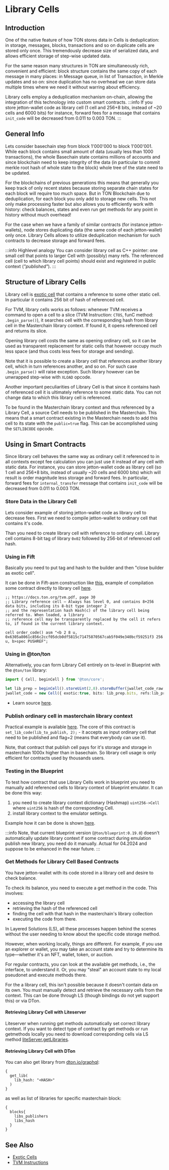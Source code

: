 # Library Cells

## Introduction 
One of the native feature of how TON stores data in Cells is deduplication: in storage, messages, blocks, transactions and so on duplicate cells are stored only once. This tremendously decrease size of serialized data, and allows efficient storage of step-wise updated data.

For the same reason many structures in TON are simultaneously rich, convenient and efficient: block structure contains the same copy of each message in many places: in Message queue, in list of Transaction, in Merkle updates and so on: since duplication has no overhead we can store data multiple times where we need it without warring about efficiency.

Library cells employ a deduplication mechanism on-chain, allowing the integration of this technology into custom smart contracts.
:::info
If you store jetton-wallet code as library cell (1 cell and 256+8 bits, instead of ~20 cells and 6000 bits) for instance, forward fees for a message that contains `init_code` will be decreased from 0.011 to 0.003 TON.
:::

## General Info

Lets consider basechain step from block 1'000'000 to block 1'000'001. While each block contains small amount of data (usually less than 1000 transactions), the whole Basechain state contains millions of accounts and since blockchain need to keep integrity of the data (in particular to commit merkle root hash of whole state to the block) whole tree of the state need to be updated. 

For the blockchains of previous generations this means that generally you keep track of only recent states because storing separate chain states for each block will require too much space. But in TON Blockchain due to deduplication, for each block you only add to storage new cells. This not only make processing faster but also allows you to efficiently work with history: check balances, states and even run get methods for any point in history without much overhead!

For the case when we have a family of similar contracts (for instance jetton-wallets), node stores duplicating data (the same code of each jetton-wallet) only once. Library Cells allows to utilize deduplication mechanism for such contracts to decrease storage and forward fees. 

:::info Highlevel analogy
You can consider library cell as C++ pointer: one small cell that points to larger Cell with (possibly) many refs. The referenced cell (cell to which library cell points) should exist and registered in public context (_"published"_).
:::

## Structure of Library Cells

Library cell is [exotic cell](/v3/documentation/data-formats/tlb/exotic-cells) that contains a reference to some other static cell. In particular it contains 256 bit of hash of referenced cell. 

For TVM, library cells works as follows: whenever TVM receives a command to open a cell to a slice (TVM Instruction: `CTOS`, funC method: `.begin_parse()`), it searches cell with the corresponding hash from library cell in the Masterchain library context. If found it, it opens referenced cell and returns its slice. 

Opening library cell costs the same as opening ordinary cell, so it can be used as transparent replacement for static cells that however occupy much less space (and thus costs less fees for storage and sending).

Note that it is possible to create a library cell that references another library cell, which in turn references another, and so on. For such case `.begin_parse()` will raise exception. Such library however can be unwrapped step-wise with `XLOAD` opcode.

Another important peculiarities of Library Cell is that since it contains hash of referenced cell it is ultimately reference to some static data. You can not change data to which this library cell is referenced.

To be found in the Masterchain library context and thus referenced by a Library Cell, a source Cell needs to be published in the Masterchain.  This means that a smart contract existing in the Masterchain needs to add this cell to its state with the `public=true` flag. This can be accomplished using the `SETLIBCODE` opcode. 

## Using in Smart Contracts

Since library cell behaves the same way as ordinary cell it referenced to in all contexts except fee calculation you can just use it instead of any cell with static data. For instance, you can store jetton-wallet code as library cell (so 1 cell and 256+8 bits, instead of usually ~20 cells and 6000 bits) which will result is order magnitude less storage and forward fees. In particular, forward fees for `internal_transfer` message that contains `init_code` will be decreased from 0.011 to 0.003 TON.

### Store Data in the Library Cell
Lets consider example of storing jetton-wallet code as library cell to decrease fees. First we need to compile jetton-wallet to ordinary cell that contains it's code.

Than you need to create library cell with reference to ordinary cell. Library cell contains 8-bit tag of library `0x02` followed by 256-bit of referenced cell hash.

### Using in Fift
Basically you need to put tag and hash to the builder and then "close builder as exotic cell".

It can be done in Fift-asm construction like [this](https://github.com/ton-blockchain/multisig-contract-v2/blob/master/contracts/auto/order_code.func), example of compilation some contract directly to library cell [here](https://github.com/ton-blockchain/multisig-contract-v2/blob/master/wrappers/Order.compile.ts).

```fift
;; https://docs.ton.org/tvm.pdf, page 30
;; Library reference cell — Always has level 0, and contains 8+256 data bits, including its 8-bit type integer 2 
;; and the representation hash Hash(c) of the library cell being referred to. When loaded, a library
;; reference cell may be transparently replaced by the cell it refers to, if found in the current library context.

cell order_code() asm "<b 2 8 u, 0x6305a8061c856c2ccf05dcb0df5815c71475870567cab5f049e340bcf59251f3 256 u, b>spec PUSHREF";
```
### Using in @ton/ton
Alternatively, you can form Library Cell entirely on ts-level in Blueprint with the `@ton/ton` library:  

```ts
import { Cell, beginCell } from '@ton/core';

let lib_prep = beginCell().storeUint(2,8).storeBuffer(jwallet_code_raw.hash()).endCell();
jwallet_code = new Cell({ exotic:true, bits: lib_prep.bits, refs:lib_prep.refs});
```

* Learn source [here](https://github.com/ton-blockchain/stablecoin-contract/blob/de08b905214eb253d27009db6a124fd1feadbf72/sandbox_tests/JettonWallet.spec.ts#L104C1-L105C90).

### Publish ordinary cell in masterchain library context
Practical example is available [here](https://github.com/ton-blockchain/multisig-contract-v2/blob/master/contracts/helper/librarian.func). The core of this contract is `set_lib_code(lib_to_publish, 2);` - it accepts as input ordinary cell that need to be published and flag=2 (means that everybody can use it).

Note, that contract that publish cell pays for it's storage and storage in masterchain 1000x higher than in basechain. So library cell usage is only efficient for contracts used by thousands users.

### Testing in the Blueprint

To test how contract that use Library Cells work in blueprint you need to manually add referenced cells to library context of blueprint emulator. It can be done this way:
1) you need to create library context dictionary (Hashmap) `uint256->Cell` where `uint256` is hash of the corresponding Cell.
2) install library context to the emulator settings.

Example how it can be done is shown [here](https://github.com/ton-blockchain/stablecoin-contract/blob/de08b905214eb253d27009db6a124fd1feadbf72/sandbox_tests/JettonWallet.spec.ts#L100C9-L103C32).

:::info
Note, that current blueprint version (`@ton/blueprint:0.19.0`) doesn't automatically update library context if some contract during emulation publish new library, you need do it manually.
Actual for 04.2024 and suppose to be enhanced in the near future.
:::

### Get Methods for Library Cell Based Contracts

You have jetton-wallet with its code stored in a library cell and desire to check balance. 

To check its balance, you need to execute a get method in the code. This involves:
- accessing the library cell
- retrieving the hash of the referenced cell
- finding the cell with that hash in the masterchain's library collection
- executing the code from there. 

In Layered Solutions (LS), all these processes happen behind the scenes without the user needing to know about the specific code storage method.

However, when working locally, things are different. For example, if you use an explorer or wallet, you may take an account state and try to determine its type—whether it's an NFT, wallet, token, or auction. 

For regular contracts, you can look at the available get methods, i.e., the interface, to understand it. Or, you may "steal" an account state to my local pseudonet and execute methods there. 

For the a library cell, this isn't possible because it doesn't contain data on its own. You must manually detect and retrieve the necessary cells from the context. This can be done through LS (though bindings do not yet support this) or via DTon.


#### Retrieving Library Cell with Liteserver
Liteserver when running get methods automatically set correct library context. If you want to detect type of contract by get methods or run getmethods locally you need to download corresponding cells via LS method [liteServer.getLibraries](https://github.com/ton-blockchain/ton/blob/4cfe1d1a96acf956e28e2bbc696a143489e23631/tl/generate/scheme/lite_api.tl#L96).

#### Retrieving Library Cell with DTon
You can also get library from [dton.io/graphql](https://dton.io/graphql):
```
{
  get_lib(
    lib_hash: "<HASH>"
  )
}
```
as well as list of libraries for specific masterchain block:
```
{
  blocks{
    libs_publishers
    libs_hash
  }
}
```

## See Also

* [Exotic Cells](/v3/documentation/data-formats/tlb/exotic-cells) 
* [TVM Instructions](/v3/documentation/tvm/instructions)


